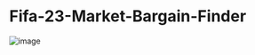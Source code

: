 # Fifa-23-Market-Bargain-Finder
![image](https://github.com/animedude88/Fifa-23-Market-Bargain-Finder/assets/46589324/c71771ec-89f7-4a2a-9c38-c30fc4674c83)
